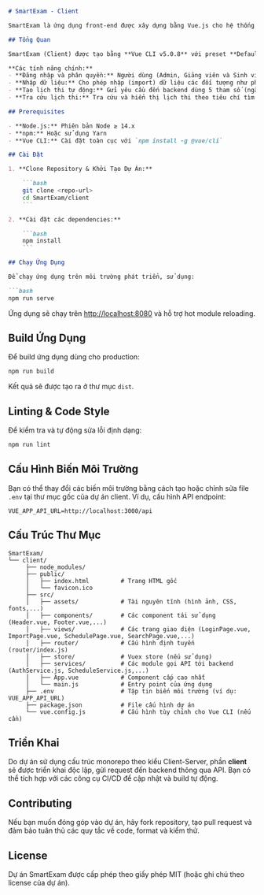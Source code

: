 ```markdown
# SmartExam - Client

SmartExam là ứng dụng front-end được xây dựng bằng Vue.js cho hệ thống xếp lịch thi thông minh. Ứng dụng này tương tác với backend thông qua các API để thực hiện các chức năng như đăng nhập, nhập liệu (import file), tạo lịch thi tự động, và tra cứu lịch thi.

## Tổng Quan

SmartExam (Client) được tạo bằng **Vue CLI v5.0.8** với preset **Default ([Vue 3] babel, eslint)**. Dự án được thiết kế theo kiến trúc client-server, với phần front-end (client) chịu trách nhiệm hiển thị giao diện người dùng và gửi yêu cầu đến backend.

**Các tính năng chính:**
- **Đăng nhập và phân quyền:** Người dùng (Admin, Giảng viên và Sinh viên) đăng nhập và được phân quyền truy cập dashboard phù hợp.
- **Nhập dữ liệu:** Cho phép nhập (import) dữ liệu các đối tượng như phòng thi, thời gian thi, môn học, giảng viên, sinh viên thông qua file Excel/CSV.
- **Tạo lịch thi tự động:** Gửi yêu cầu đến backend dùng 5 tham số (ngày bắt đầu, ngày kết thúc, thời gian bắt đầu ca thi đầu, thời gian kết thúc ca thi cuối, số giám thị) để hệ thống hiện thị bảng lịch thi đã được xử lý.
- **Tra cứu lịch thi:** Tra cứu và hiển thị lịch thi theo tiêu chí tìm kiếm.

## Prerequisites

- **Node.js:** Phiên bản Node ≥ 14.x
- **npm:** Hoặc sử dụng Yarn
- **Vue CLI:** Cài đặt toàn cục với `npm install -g @vue/cli`

## Cài Đặt

1. **Clone Repository & Khởi Tạo Dự Án:**

    ```bash
    git clone <repo-url>
    cd SmartExam/client
    ```

2. **Cài đặt các dependencies:**

    ```bash
    npm install
    ```

## Chạy Ứng Dụng

Để chạy ứng dụng trên môi trường phát triển, sử dụng:

```bash
npm run serve
```

Ứng dụng sẽ chạy trên [http://localhost:8080](http://localhost:8080) và hỗ trợ hot module reloading.

## Build Ứng Dụng

Để build ứng dụng dùng cho production:

```bash
npm run build
```

Kết quả sẽ được tạo ra ở thư mục `dist`.

## Linting & Code Style

Để kiểm tra và tự động sửa lỗi định dạng:

```bash
npm run lint
```

## Cấu Hình Biến Môi Trường

Bạn có thể thay đổi các biến môi trường bằng cách tạo hoặc chỉnh sửa file `.env` tại thư mục gốc của dự án client. Ví dụ, cấu hình API endpoint:

```dotenv
VUE_APP_API_URL=http://localhost:3000/api
```

## Cấu Trúc Thư Mục

```
SmartExam/
└── client/
     ├── node_modules/
     ├── public/
     │   ├── index.html         # Trang HTML gốc
     │   └── favicon.ico
     ├── src/
     │   ├── assets/            # Tài nguyên tĩnh (hình ảnh, CSS, fonts,...)
     │   ├── components/        # Các component tái sử dụng (Header.vue, Footer.vue,...)
     │   ├── views/             # Các trang giao diện (LoginPage.vue, ImportPage.vue, SchedulePage.vue, SearchPage.vue,...)
     │   ├── router/            # Cấu hình định tuyến (router/index.js)
     │   ├── store/             # Vuex store (nếu sử dụng)
     │   ├── services/          # Các module gọi API tới backend (AuthService.js, ScheduleService.js,...)
     │   ├── App.vue            # Component cấp cao nhất
     │   └── main.js            # Entry point của ứng dụng
     ├── .env                   # Tập tin biến môi trường (ví dụ: VUE_APP_API_URL)
     ├── package.json           # File cấu hình dự án
     └── vue.config.js          # Cấu hình tùy chỉnh cho Vue CLI (nếu cần)
```

## Triển Khai

Do dự án sử dụng cấu trúc monorepo theo kiểu Client-Server, phần **client** sẽ được triển khai độc lập, gửi request đến backend thông qua API. Bạn có thể tích hợp với các công cụ CI/CD để cập nhật và build tự động.

## Contributing

Nếu bạn muốn đóng góp vào dự án, hãy fork repository, tạo pull request và đảm bảo tuân thủ các quy tắc về code, format và kiểm thử.

## License

Dự án SmartExam được cấp phép theo giấy phép MIT (hoặc ghi chú theo license của dự án).
```
